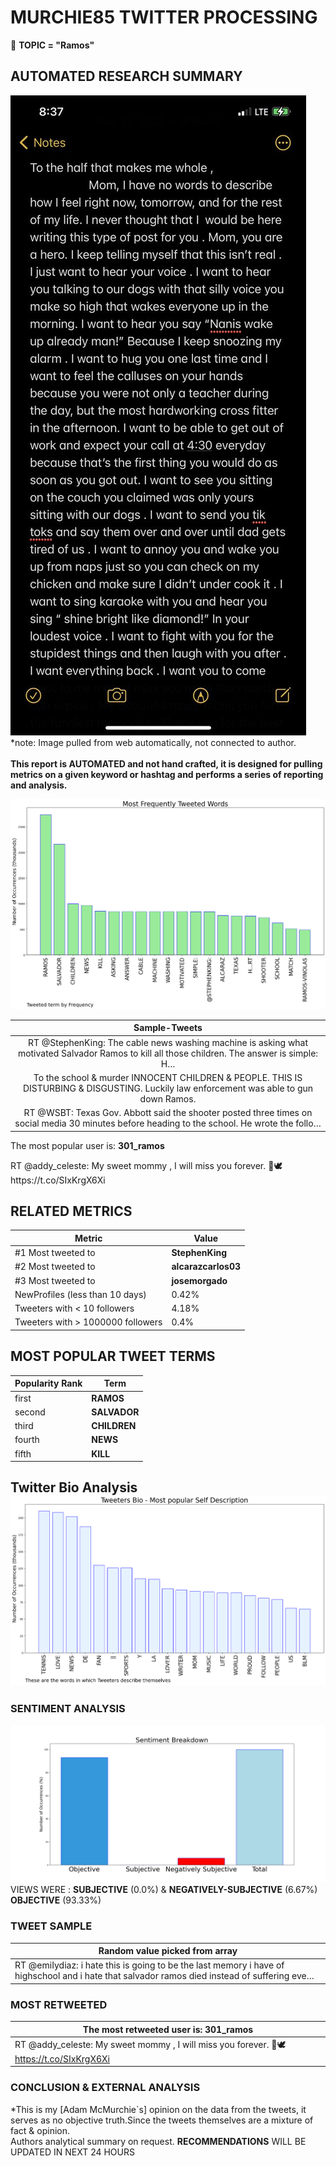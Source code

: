 # MURCHIE85 TWITTER PROCESSING 
&#x1F34E; **TOPIC = "Ramos"**

## AUTOMATED RESEARCH SUMMARY

![image](assets/2022-05-25hashtagImage.png)*note: Image pulled from web automatically, not connected to author.
<br></br>
<b> This report is AUTOMATED and not hand crafted, it is designed for pulling metrics on a given keyword or hashtag and performs a series of reporting and analysis.</b>



![image](assets/2022-05-25TWEETS.png)



|                **Sample-Tweets**        |
| :-------------: |
| RT @StephenKing: The cable news washing machine is asking what motivated Salvador Ramos to kill all those children. The answer is simple: H… |
| To the school &amp; murder INNOCENT CHILDREN &amp; PEOPLE. THIS IS DISTURBING &amp; DISGUSTING. Luckily law enforcement was able to gun down Ramos. |
| RT @WSBT: Texas Gov. Abbott said the shooter posted three times on social media 30 minutes before heading to the school. He wrote the follo… |

The most popular user is: **301_ramos**
<div class="alert alert-block alert-danger"> RT @addy_celeste: My sweet mommy , I will miss you forever. 🤍🕊 https://t.co/SIxKrgX6Xi</div>

## RELATED METRICS<br>
| Metric | Value |
| ------------- | ------------- |
| #1 Most tweeted to  | **StephenKing** |
| #2 Most tweeted to  | **alcarazcarlos03** |
| #3 Most tweeted to  | **josemorgado** |
| NewProfiles (less than 10 days) | 0.42%  |
| Tweeters with < 10 followers  | 4.18%|
| Tweeters with > 1000000 followers  | 0.4%  |



## MOST POPULAR TWEET TERMS 


| Popularity Rank  | Term |
| ------------- | ------------- |
| first  | **RAMOS**  |
| second  | **SALVADOR**  |
| third  | **CHILDREN** |
| fourth  | **NEWS**  |
| fifth  | **KILL**  |


## Twitter Bio Analysis![image](assets/2022-05-25BIO.png)
### SENTIMENT ANALYSIS
![image](assets/2022-05-25sentiment.png)
VIEWS WERE : **SUBJECTIVE**  (0.0%) & **NEGATIVELY-SUBJECTIVE** (6.67%) **OBJECTIVE** (93.33%)

### TWEET SAMPLE 
| Random value picked from array |
| ------------- |
|RT @emiIydiaz: i hate this is going to be the last memory i have of highschool and i hate that salvador ramos died instead of suffering eve… |

### MOST RETWEETED 

| The most retweeted user is: **301_ramos**  |
| ------------- |
| RT @addy_celeste: My sweet mommy , I will miss you forever. 🤍🕊 https://t.co/SIxKrgX6Xi |

### CONCLUSION & EXTERNAL ANALYSIS

*This is my [Adam McMurchie`s] opinion on the data from the tweets, it serves as no objective truth.Since the tweets themselves are a mixture of fact & opinion.<br>
Authors analytical summary on request.
**RECOMMENDATIONS** WILL BE UPDATED IN NEXT  24 HOURS <br>